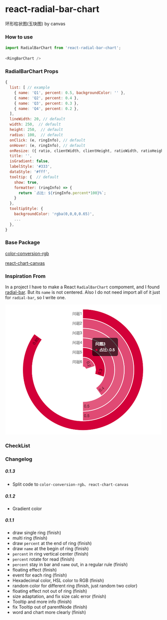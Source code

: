 # react-radial-bar-chart
环形柱状图(玉玦图) by canvas

### How to use
```javascript
import RadialBarChart from 'react-radial-bar-chart';

<RingBarChart />

```
### RadialBarChart Props
```javascript
{
  list: [ // example
    { name: 'Q1', percent: 0.5, backgroundColor: '' },
    { name: 'Q2', percent: 0.4 },
    { name: 'Q3', percent: 0.3 },
    { name: 'Q4', percent: 0.2 },
  ],
  lineWidth: 20, // default
  width: 250,  // default
  height: 250,  // default
  radius: 100,  // default
  onClick: (e, ringInfo), // default
  onHover: (e, ringInfo), // default
  onResize: ({ ratio, clientWidth, clientHeight, ratioWidth, ratioHeight }, e), // default
  title: '',
  isGradient: false,
  labelStyle: '#333',
  dataStyle: '#fff',
  tooltip: {  // default
    show: true,
    formatter: (ringInfo) => {
      return `占比: ${ringInfo.percent*100}%`;
    }
  },
  tooltipStyle: {
    backgroundColor: 'rgba(0,0,0,0.65)',
    ...
  },
}
```

### Base Package
[color-conversion-rgb](https://github.com/justQing00/color-conversion)

[react-chart-canvas](https://github.com/justQing00/react-chart-canvas)

### Inspiration From

In a project I have to make a React `RadialBarChart` compoment, and I found [radial-bar](http://antv.alipay.com/g2/demo/16-polar/radial-bar.html). But its `name` is not centered. Also I do not need import all of it just for `radial-bar`, so I write one.

![radial-bar](./radial-bar.png)

### CheckList

### Changelog
##### 0.1.3
* Split code to `color-conversion-rgb`、`react-chart-canvas`

##### 0.1.2
* Gradient color

##### 0.1.1
* draw single ring (finish)
* multi ring (finish)
* draw `percent` at the end of ring (finish)
* draw `name` at the begin of ring (finish)
* `percent` in ring vertical center (finish)
* `percent` rotate for read (finish)
* `percent` stay in bar and `name` out, in a regular rule (finish)
* floating effect (finish)
* event for each ring (finish)
* Hexadecimal color, HSL color to RGB (finish)
* random color for different ring (finish, just random two color)
* floating effect not out of ring (finish)
* size adaptation, and fix size calc error (finish)
* Tooltip and more info (finish)
* fix Tooltip out of parentNode (finish)
* word and chart more clearly (finish)
